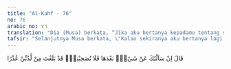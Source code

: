 ```yaml
---
title: "Al-Kahf - 76"
no: 76
arabic_no: ٧٦
translation: "Dia (Musa) berkata, “Jika aku bertanya kepadamu tentang sesuatu setelah ini, maka jangan lagi engkau memperbolehkan aku menyertaimu, sesungguhnya engkau sudah cukup (bersabar) menerima alasan dariku.”"
tafsir: "Selanjutnya Musa berkata, \"Kalau sekiranya aku bertanya lagi kepadamu tentang suatu perbuatanmu yang aneh-aneh itu yang telah aku saksikan, karena aku ingin mengetahui hikmahnya bukan untuk sekedar bertanya saja. Maka jika aku bertanya sekali lagi sesudah kali ini, maka janganlah kamu mengizinkan aku menyertaimu lagi, karena kamu sudah cukup memberikan maaf kepadaku.\" Inilah kata-kata Musa yang penuh dengan penyesalan atas perbuatannya yang terpaksa dia akui dan insafi.\n\nDiriwayatkan dalam suatu hadis yang sahih bahwa Nabi Muhammad saw bersabda tentang keadaan Nabi Musa itu sebagai berikut: \n\nSemoga Allah memberi rahmat kepada kita dan kepada Musa. Seandainya beliau sabar pada sahabatnya (Khidir), tentu beliau banyak menyaksikan keajaiban tentang ilmu hakikat, tetapi karena beliau merasa malu untuk menghadapi celaan lagi dari sahabatnya (Khidir), maka beliau berkata, \"Kalau aku bertanya lagi kepadamu tentang sesuatu sesudah ini, maka janganlah kamu menemani aku. Sesungguhnya kamu sudah cukup memberi maaf kepadaku.\" (Riwayat Muslim dari Ubay bin Ka'ab)"
---
```

قَالَ اِنْ سَاَلْتُكَ عَنْ شَيْءٍۢ بَعْدَهَا فَلَا تُصٰحِبْنِيْۚ قَدْ بَلَغْتَ مِنْ لَّدُنِّيْ عُذْرًا 
